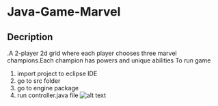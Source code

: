 # Java-Game-Marvel

## Decription
.A 2-player 2d grid where each player chooses three marvel champions.Each champion has powers and unique abilities 
To run game
  1. import project to eclipse IDE
  2. go to src folder
  3. go to engine package
  4. run controller.java file
![alt text](http://url/to/img.png)
